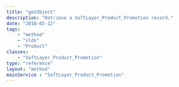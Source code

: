 ```yaml
---
title: "getObject"
description: "Retrieve a SoftLayer_Product_Promotion record."
date: "2018-02-12"
tags:
    - "method"
    - "sldn"
    - "Product"
classes:
    - "SoftLayer_Product_Promotion"
type: "reference"
layout: "method"
mainService : "SoftLayer_Product_Promotion"
---
```

